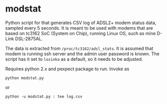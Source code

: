 # modstat

Python script for that generates CSV log of ADSL2+ modem status data, sampled every 5 seconds. It is meant to be used with modems that are
based on tc3162 SoC (System on Chip), running Linux OS, such as mine D-Link DSL-2875AL.

The data is extracted from
`/proc/tc3162/adsl_stats`. It is assumed that modem is running ssh server and the admin user password is known. The script has it set
to `lozinka` as a default, so it needs to be adjusted.

Requires python 2.x and pexpect package to run. Invoke as

`python modstat.py`

or

`python -u modstat.py : tee log.csv`
